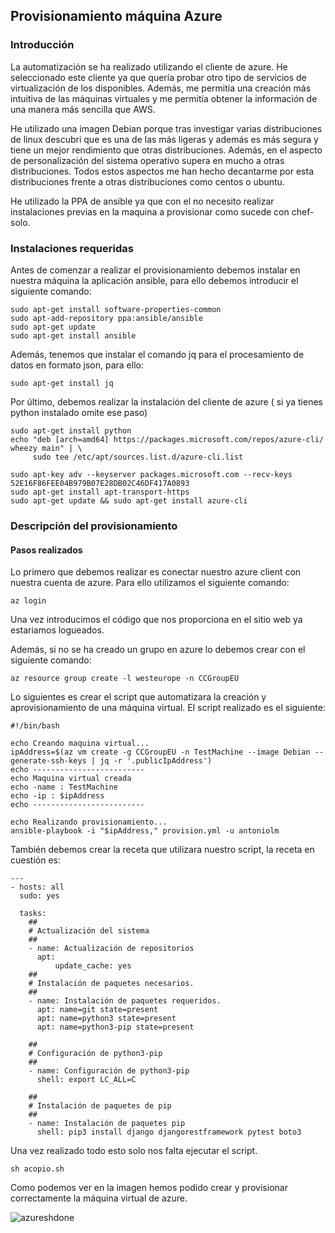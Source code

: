 ## Provisionamiento máquina Azure

### Introducción

La automatización se ha realizado utilizando el cliente de azure. He seleccionado este cliente ya que quería probar otro tipo de servicios de virtualización de los disponibles. Además, me permitía una creación más intuitiva de las máquinas virtuales y me permitía obtener la información de una manera más sencilla que AWS.

He utilizado una imagen Debian porque tras investigar varias distribuciones de linux descubri que es una de las más ligeras y además es más segura y tiene un mejor rendimiento que otras distribuciones. Además, en el aspecto de personalización del sistema operativo supera en mucho a otras distribuciones. Todos estos aspectos me han hecho decantarme por esta distribuciones frente a otras distribuciones como centos o ubuntu.

 He utilizado la PPA de ansible ya que con el no necesito realizar instalaciones previas en la maquina a provisionar como sucede con chef-solo.

### Instalaciones requeridas
Antes de comenzar a realizar el provisionamiento debemos instalar en nuestra máquina la aplicación ansible, para ello debemos introducir el siguiente comando:

```
sudo apt-get install software-properties-common
sudo apt-add-repository ppa:ansible/ansible
sudo apt-get update
sudo apt-get install ansible
```
Además, tenemos que instalar el comando jq para el procesamiento de datos en formato  json, para ello:

```
sudo apt-get install jq
```

Por último, debemos realizar la instalación del cliente de azure ( si ya tienes python instalado omite ese paso)
```
sudo apt-get install python
echo "deb [arch=amd64] https://packages.microsoft.com/repos/azure-cli/ wheezy main" | \
     sudo tee /etc/apt/sources.list.d/azure-cli.list

sudo apt-key adv --keyserver packages.microsoft.com --recv-keys 52E16F86FEE04B979B07E28DB02C46DF417A0893
sudo apt-get install apt-transport-https
sudo apt-get update && sudo apt-get install azure-cli
```

### Descripción del provisionamiento

#### Pasos realizados
Lo primero que debemos realizar es conectar nuestro azure client con nuestra
cuenta de azure. Para ello utilizamos el siguiente comando:
```
az login
```
Una vez introducimos el código que nos proporciona en el sitio web ya estariamos logueados.

Además, si no se ha creado un grupo en azure lo debemos crear con el siguiente comando:
```
az resource group create -l westeurope -n CCGroupEU
```
Lo siguientes es crear el script que automatizara la creación y aprovisionamiento
de una máquina virtual. El script realizado es el siguiente:

```
#!/bin/bash

echo Creando maquina virtual...
ipAddress=$(az vm create -g CCGroupEU -n TestMachine --image Debian --generate-ssh-keys | jq -r '.publicIpAddress')
echo -------------------------
echo Maquina virtual creada
echo -name : TestMachine
echo -ip : $ipAddress
echo -------------------------

echo Realizando provisionamiento...
ansible-playbook -i "$ipAddress," provision.yml -u antoniolm

```

También debemos crear la receta que utilizara nuestro script, la receta en cuestión es:
```
---
- hosts: all
  sudo: yes

  tasks:
    ##
    # Actualización del sistema
    ##
    - name: Actualización de repositorios
      apt:
          update_cache: yes
    ##
    # Instalación de paquetes necesarios.
    ##
    - name: Instalación de paquetes requeridos.
      apt: name=git state=present
      apt: name=python3 state=present
      apt: name=python3-pip state=present

    ##
    # Configuración de python3-pip
    ##
    - name: Configuración de python3-pip
      shell: export LC_ALL=C

    ##
    # Instalación de paquetes de pip
    ##
    - name: Instalación de paquetes pip
      shell: pip3 install django djangorestframework pytest boto3
```

Una vez realizado todo esto solo nos falta ejecutar el script.
```
sh acopio.sh
```

Como podemos ver en la imagen hemos podido crear y provisionar correctamente la máquina virtual de azure.

![azureshdone](https://user-images.githubusercontent.com/11316534/33094462-938c723c-cf00-11e7-9304-bad7ea15ba71.png)
